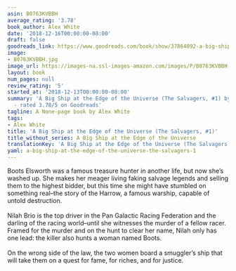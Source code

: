 ```yaml
---
asin: B0763KVBBH
average_rating: '3.78'
book_author: Alex White
date: '2018-12-16T00:00:00-08:00'
draft: false
goodreads_link: https://www.goodreads.com/book/show/37864092-a-big-ship-at-the-edge-of-the-universe
image:
- B0763KVBBH.jpg
image_url: https://images-na.ssl-images-amazon.com/images/P/B0763KVBBH.01._SCLZZZZZZZ.jpg
layout: book
num_pages: null
review_rating: '5'
started_at: '2018-12-13T00:00:00-08:00'
summary: 'A Big Ship at the Edge of the Universe (The Salvagers, #1) by Alex White
  - rated 3.78/5 on Goodreads'
tagline: A None-page book by Alex White
tags:
- Alex White
title: 'A Big Ship at the Edge of the Universe (The Salvagers, #1)'
title_without_series: A Big Ship at the Edge of the Universe
translationKey: 'A Big Ship at the Edge of the Universe (The Salvagers, #1)'
yaml: a-big-ship-at-the-edge-of-the-universe-the-salvagers-1
---
```


Boots Elsworth was a famous treasure hunter in another life, but now she’s washed up. She makes her meager living faking salvage legends and selling them to the highest bidder, but this time she might have stumbled on something real–the story of the Harrow, a famous warship, capable of untold destruction.<br /><br />Nilah Brio is the top driver in the Pan Galactic Racing Federation and the darling of the racing world–until she witnesses the murder of a fellow racer. Framed for the murder and on the hunt to clear her name, Nilah only has one lead: the killer also hunts a woman named Boots.<br /><br />On the wrong side of the law, the two women board a smuggler’s ship that will take them on a quest for fame, for riches, and for justice.